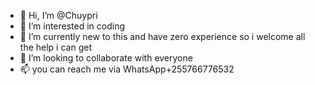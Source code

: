 - 👋 Hi, I’m @Chuypri
- 👀 I’m interested in coding
- 🌱 I’m currently new to this and have zero experience so i welcome all the help i can get
- 💞️ I’m looking to collaborate with everyone
- 📫 you can reach me via WhatsApp+255766776532

<!---
Chuypri/Chuypri is a ✨ special ✨ repository because its `README.md` (this file) appears on your GitHub profile.
You can click the Preview link to take a look at your changes.
--->
